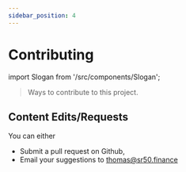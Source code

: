 ```yaml
---
sidebar_position: 4
---
```


# Contributing

import Slogan from '/src/components/Slogan';

>Ways to contribute to this project.

## Content Edits/Requests

You can either
- Submit a pull request on Github,
- Email your suggestions to <thomas@sr50.finance> 

<Slogan/>